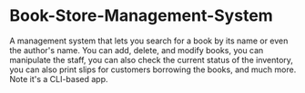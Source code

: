 # Book-Store-Management-System
A management system that lets you search for a book by its name or even the author's name. You can add, delete, and modify books, you can manipulate the staff, you can also check the current status of the inventory, you can also print slips for customers borrowing the books, and much more. Note it's a CLI-based app.
